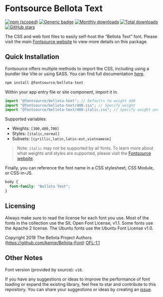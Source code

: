 # Fontsource Bellota Text

[![npm (scoped)](https://img.shields.io/npm/v/@fontsource/bellota-text?color=brightgreen)](https://www.npmjs.com/package/@fontsource/bellota-text) [![Generic badge](https://img.shields.io/badge/fontsource-passing-brightgreen)](https://github.com/fontsource/fontsource) [![Monthly downloads](https://badgen.net/npm/dm/@fontsource/bellota-text)](https://github.com/fontsource/fontsource) [![Total downloads](https://badgen.net/npm/dt/@fontsource/bellota-text)](https://github.com/fontsource/fontsource) [![GitHub stars](https://img.shields.io/github/stars/fontsource/fontsource.svg?style=social&label=Star)](https://github.com/fontsource/fontsource/stargazers)

The CSS and web font files to easily self-host the “Bellota Text” font. Please visit the main [Fontsource website](https://fontsource.org/fonts/bellota-text) to view more details on this package.

## Quick Installation

Fontsource offers multiple methods to import the CSS, including using a bundler like Vite or using SASS. You can find full documentation [here](https://fontsource.org/docs/getting-started/introduction).

```javascript
npm install @fontsource/bellota-text
```

Within your app entry file or site component, import it in.

```javascript
import "@fontsource/bellota-text"; // Defaults to weight 400
import "@fontsource/bellota-text/400.css"; // Specify weight
import "@fontsource/bellota-text/400-italic.css"; // Specify weight and style
```

Supported variables:
- Weights: `[300,400,700]`
- Styles: `[italic,normal]`
- Subsets: `[cyrillic,latin,latin-ext,vietnamese]`

> Note: `italic` may not be supported by all fonts. To learn more about what weights and styles are supported, please visit the [Fontsource website](https://fontsource.org/fonts/bellota-text).

Finally, you can reference the font name in a CSS stylesheet, CSS Module, or CSS-in-JS.

```css
body {
  font-family: "Bellota Text";
}
```

## Licensing
Always make sure to read the license for each font you use. Most of the fonts in the collection use the SIL Open Font License, v1.1. Some fonts use the Apache 2 license. The Ubuntu fonts use the Ubuntu Font License v1.0.

Copyright 2019 The Bellota Project Authors (https://github.com/kemie/Bellota-Font)
[OFL-1.1](http://scripts.sil.org/OFL)

## Other Notes
Font version (provided by source): `v18`.

If you have any suggestions or ideas to improve the performance of font loading or expand the existing library, feel free to star and contribute to this repository. You can share your suggestions or ideas by creating an [issue](https://github.com/fontsource/fontsource/issues).